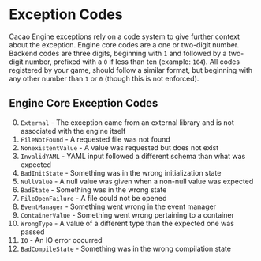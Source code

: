 # Exception Codes

Cacao Engine exceptions rely on a code system to give further context about the exception. Engine core codes are a one or two-digit number. Backend codes are three digits, beginning with `1` and followed by a two-digit number, prefixed with a `0` if less than ten (example: `104`). All codes registered by your game, should follow a similar format, but beginning with any other number than `1` or `0` (though this is not enforced).  

## Engine Core Exception Codes
0. `External` - The exception came from an external library and is not associated with the engine itself
1. `FileNotFound` - A requested file was not found
2. `NonexistentValue` - A value was requested but does not exist
3. `InvalidYAML` - YAML input followed a different schema than what was expected
4. `BadInitState` - Something was in the wrong initialization state
5. `NullValue` - A null value was given when a non-null value was expected
6. `BadState` - Something was in the wrong state
7. `FileOpenFailure` - A file could not be opened
8. `EventManager` - Something went wrong in the event manager
9. `ContainerValue` - Something went wrong pertaining to a container
10. `WrongType` - A value of a different type than the expected one was passed
11. `IO` - An IO error occurred
12. `BadCompileState` - Something was in the wrong compilation state
